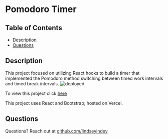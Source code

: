 # Pomodoro Timer 

## Table of Contents
* [Description](#description)
* [Questions](#questions)

## Description
This project focused on utilizing React hooks to build a timer that implemented the Pomodoro method switching between timed work intervals and timed break intervals.
![deployed](https://gyazo.com/f5a3729c0fabc84cba2534801ddc9a60.png)

To view this project click [here](https://pomodoro-virid.vercel.app/)

This project uses React and Bootstrap; hosted on Vercel.

## Questions
Questions? Reach out at [github.com/lindseyindev](github.com/lindseyindev)
